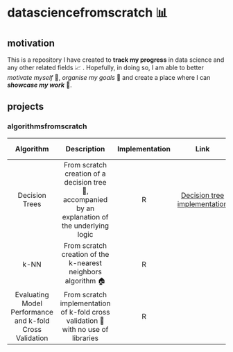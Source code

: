 # datasciencefromscratch :bar_chart:

## motivation

This is a repository I have created to **track my progress** in data science and any other related fields :chart_with_upwards_trend: . Hopefully, in doing so, I am able to better *motivate myself* :full_moon_with_face:, *organise my goals* :paperclip: and create a place where I can ***showcase my work*** :file_folder:.

## projects

### algorithmsfromscratch

|                        Algorithm                         |                                                 Description                                                 | Implementation |                               Link                               | Creation Date | Last Update |
|:----------:|:----------:|:----------:|:----------:|:----------:|:----------:|
|                      Decision Trees                      | From scratch creation of a decision tree :palm_tree:, accompanied by an explanation of the underlying logic |       R        | [Decision tree implementation](https://rpubs.com/Rcshmin/924453) |   5.7.2022    |  4.12.2022  |
|                           k-NN                           |                     From scratch creation of the k-nearest neighbors algorithm :house:                      |       R        |                                                                  |   4.12.2022   |     NA      |
| Evaluating Model Performance and k-fold Cross Validation |             From scratch implementation of k-fold cross validation :open_file_folder: with no use of libraries              |       R        |                                                                  |   3.1.2023    |             |

